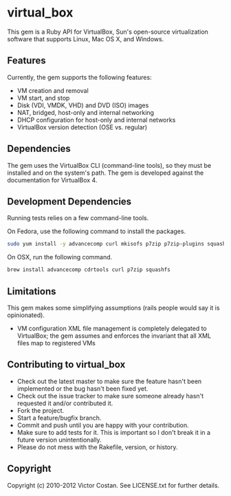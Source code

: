 # virtual_box

This gem is a Ruby API for VirtualBox, Sun's open-source virtualization software
that supports Linux, Mac OS X, and Windows.


## Features

Currently, the gem supports the following features:
* VM creation and removal
* VM start, and stop
* Disk (VDI, VMDK, VHD) and DVD (ISO) images
* NAT, bridged, host-only and internal networking
* DHCP configuration for host-only and internal networks
* VirtualBox version detection (OSE vs. regular)


## Dependencies

The gem uses the VirtualBox CLI (command-line tools), so they must be installed
and on the system's path. The gem is developed against the documentation for
VirtualBox 4.

## Development Dependencies

Running tests relies on a few command-line tools.

On Fedora, use the following command to install the packages.

```bash
sudo yum install -y advancecomp curl mkisofs p7zip p7zip-plugins squashfs-tools
```

On OSX, run the following command.

```bash
brew install advancecomp cdrtools curl p7zip squashfs
```


## Limitations

This gem makes some simplifying assumptions (rails people would say it is
opinionated).

* VM configuration XML file management is completely delegated to VirtualBox;
the gem assumes and enforces the invariant that all XML files map to registered
VMs


## Contributing to virtual_box
 
* Check out the latest master to make sure the feature hasn't been implemented
or the bug hasn't been fixed yet.
* Check out the issue tracker to make sure someone already hasn't requested it
and/or contributed it.
* Fork the project.
* Start a feature/bugfix branch.
* Commit and push until you are happy with your contribution.
* Make sure to add tests for it. This is important so I don't break it in a
future version unintentionally.
* Please do not mess with the Rakefile, version, or history.


## Copyright

Copyright (c) 2010-2012 Victor Costan. See LICENSE.txt for further details.
